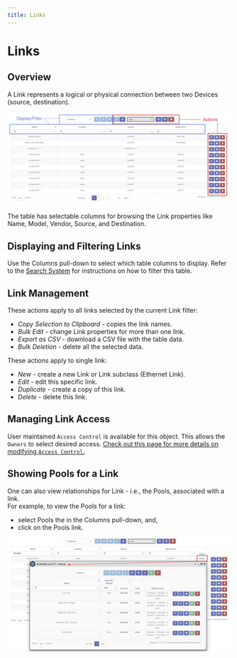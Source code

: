 ```yaml
---
title: Links
---
```


# Links

## Overview 

A Link represents a logical or physical connection between two Devices (source, 
destination).

![Links Table](../_static/inventory/links/links_table_1.png)

The table has selectable columns for browsing the Link properties like Name, Model, 
Vendor, Source, and Destination.

## Displaying and Filtering Links

Use the Columns pull-down to select which table columns to display.
Refer to the [Search System](../../advanced/search_system/) for instructions on 
how to filter this table.

## Link Management

These actions apply to all links selected by the current Link filter: 

- *Copy Selection to Clipboard* - copies the link names. 
- *Bulk Edit* - change Link properties for more than one link. 
- *Export as CSV* - download a CSV file with the table data.   
- *Bulk Deletion* - delete all the selected data.

These actions apply to single link: 

- *New* - create a new Link or Link subclass (Ethernet Link). 
- *Edit* - edit this specific link. 
- *Duplicate* - create a copy of this link.
- *Delete* - delete this link.

## Managing Link Access
User maintained `Access Control` is available for this object. This allows the `Owners` to select desired access.
[Check out this page for more details on modifying `Access Control`.](../administration/overview.md)  

## Showing Pools for a Link

One can also view relationships for Link - i.e., the Pools, associated with a link.  
For example, to view the Pools for a link:

- select Pools the in the Columns pull-down, and,  
- click on the Pools link.

![Pools for a Device](../_static/inventory/links/links_table_with_pools.png)




